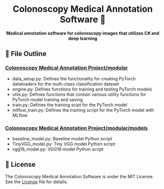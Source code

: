 <div align="center">
  <h1>Colonoscopy Medical Annotation Software 💉</h1>
  <p align="center"><strong>Medical annotation software for colonoscopy images that utilizes C# and deep learning</strong></p>
</div>

## 📑 File Outline 

### [Colonoscopy Medical Annotation Project/modular](https://github.com/joushvak17/Colonoscopy-Medical-Annotation-Software/tree/master/Colonoscopy%20Medical%20Annotation%20Project/modular)
- data_setup.py: Defines the functionality for creating PyTorch dataloaders for the multi-class classification dataset
- engine.py: Defines functions for training and testing PyTorch models
- utils.py: Defines functions that contain various utility functions for PyTorch model training and saving 
- train.py: Defines the training scipt for the PyTorch model
- mlflow_train.py: Defines the training script for the PyTorch model with MLflow

### [Colonoscopy Medical Annotation Project/modular/models](https://github.com/joushvak17/Colonoscopy-Medical-Annotation-Software/tree/master/Colonoscopy%20Medical%20Annotation%20Project/modular/models)
- baseline_model.py: Baseline model Python script
- TinyVGG_model.py: Tiny VGG model Python script
- vgg19_model.py: VGG19 model Python script

## 📜 License

The Colonoscopy Medical Annotation Software is under the MIT License. See the [License](License) file for details.
